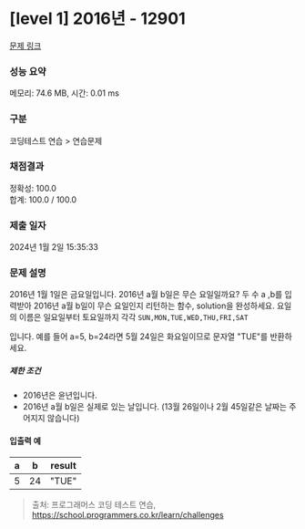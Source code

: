 # [level 1] 2016년 - 12901 

[문제 링크](https://school.programmers.co.kr/learn/courses/30/lessons/12901) 

### 성능 요약

메모리: 74.6 MB, 시간: 0.01 ms

### 구분

코딩테스트 연습 > 연습문제

### 채점결과

정확성: 100.0<br/>합계: 100.0 / 100.0

### 제출 일자

2024년 1월 2일 15:35:33

### 문제 설명

<p>2016년 1월 1일은 금요일입니다. 2016년 a월 b일은 무슨 요일일까요? 두 수 a ,b를 입력받아 2016년 a월 b일이 무슨 요일인지 리턴하는 함수, solution을 완성하세요. 요일의 이름은 일요일부터  토요일까지 각각 <code>SUN,MON,TUE,WED,THU,FRI,SAT</code></p>

<p>입니다. 예를 들어 a=5, b=24라면 5월 24일은 화요일이므로 문자열 "TUE"를 반환하세요.</p>

<h5>제한 조건</h5>

<ul>
<li>2016년은 윤년입니다.</li>
<li>2016년 a월 b일은 실제로 있는 날입니다. (13월 26일이나 2월 45일같은 날짜는 주어지지 않습니다)</li>
</ul>

<h4>입출력 예</h4>
<table class="table">
        <thead><tr>
<th>a</th>
<th>b</th>
<th>result</th>
</tr>
</thead>
        <tbody><tr>
<td>5</td>
<td>24</td>
<td>"TUE"</td>
</tr>
</tbody>
      </table>

> 출처: 프로그래머스 코딩 테스트 연습, https://school.programmers.co.kr/learn/challenges